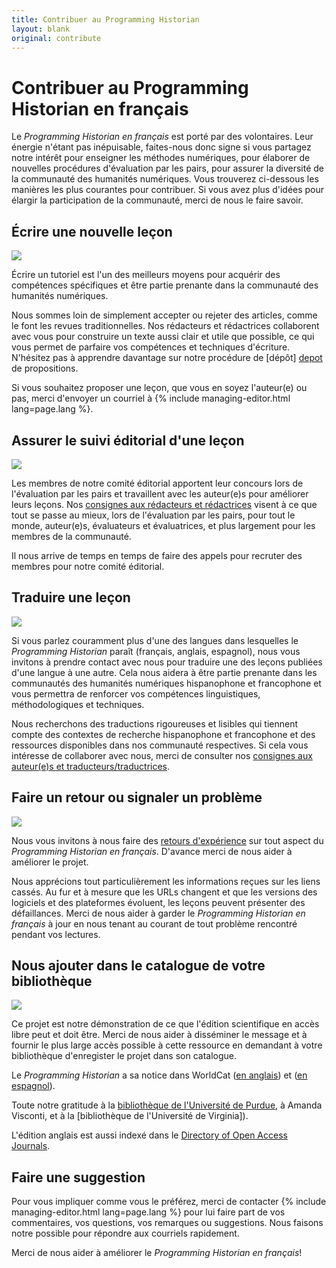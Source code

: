 ```yaml
---
title: Contribuer au Programming Historian
layout: blank
original: contribute
---
```


# Contribuer au Programming Historian en français

Le _Programming Historian en français_ est porté par des volontaires. Leur énergie n'étant pas inépuisable, faites-nous donc signe si vous partagez notre intérêt pour enseigner les méthodes numériques, pour élaborer de nouvelles procédures d'évaluation par les pairs, pour assurer la diversité de la communauté des humanités numériques. Vous trouverez ci-dessous les manières les plus courantes pour contribuer. Si vous avez plus d'idées pour élargir la participation de la communauté, merci de nous le faire savoir.

## Écrire une nouvelle leçon

<img src="{{site.baseurl}}/images/author-sm.png" class="garnish rounded float-right" />

Écrire un tutoriel est l'un des meilleurs moyens pour acquérir des compétences spécifiques et être partie prenante dans la communauté des humanités numériques.

Nous sommes loin de simplement accepter ou rejeter des articles, comme le font les revues traditionnelles. Nos rédacteurs et rédactrices collaborent avec vous pour construire un texte aussi clair et utile que possible, ce qui vous permet de parfaire vos compétences et techniques d'écriture. N'hésitez pas à apprendre davantage sur notre procédure de [dépôt] [depot] de propositions.

Si vous souhaitez proposer une leçon, que vous en soyez l'auteur(e) ou pas, merci d'envoyer un courriel à {% include managing-editor.html lang=page.lang %}.

## Assurer le suivi éditorial d'une leçon

<img src="{{site.baseurl}}/gallery/editor-guidelines.png" class="garnish rounded float-right" />

Les membres de notre comité éditorial apportent leur concours lors de l'évaluation par les pairs et travaillent avec les auteur(e)s pour améliorer leurs leçons. Nos [consignes aux rédacteurs et rédactrices][redacteurs] visent à ce que tout se passe au mieux, lors de l'évaluation par les pairs, pour tout le monde, auteur(e)s, évaluateurs et évaluatrices, et plus largement pour les membres de la communauté.

Il nous arrive de temps en temps de faire des appels pour recruter des membres pour notre comité éditorial.

## Traduire une leçon

<img src="{{site.baseurl}}/images/translator.png" class="garnish rounded float-right" />

Si vous parlez couramment plus d'une des langues dans lesquelles le _Programming Historian_ paraît (français, anglais, espagnol), nous vous invitons à prendre contact avec nous pour traduire une des leçons publiées d'une langue à une autre. Cela nous aidera à être partie prenante dans les communautés des humanités numériques hispanophone et francophone et vous permettra de renforcer vos compétences linguistiques, méthodologiques et techniques.

Nous recherchons des traductions rigoureuses et lisibles qui tiennent compte des contextes de recherche hispanophone et francophone et des ressources disponibles dans nos communauté respectives. Si cela vous intéresse de collaborer avec nous, merci de consulter nos [consignes aux auteur(e)s et traducteurs/traductrices](/fr/consignes-auteurs.html).

## Faire un retour ou signaler un problème

<img src="{{site.baseurl}}/images/reader-sm.png" class="garnish rounded float-right" />

Nous vous invitons à nous faire des [retours d'expérience](/fr/reaction.html) sur tout aspect du _Programming Historian en français_. D'avance merci de nous aider à améliorer le projet.

Nous apprécions tout particulièrement les informations reçues sur les liens cassés. Au fur et à mesure que les URLs changent et que les versions des logiciels et des plateformes évoluent, les leçons peuvent présenter des défaillances. Merci de nous aider à garder le _Programming Historian en français_ à jour en nous tenant au courant de tout problème rencontré pendant vos lectures.


## Nous ajouter dans le catalogue de votre bibliothèque

<img src="{{site.baseurl}}/images/library-catalogue.png" class="garnish float-right" />


Ce projet est notre démonstration de ce que l'édition scientifique en accès libre peut et doit être. Merci de nous aider à disséminer le message  et à fournir le plus large accès possible à cette ressource en demandant à votre bibliothèque d'enregister le projet dans son catalogue.

Le _Programming Historian_ a sa notice dans WorldCat ([en anglais](http://www.worldcat.org/title/programming-historian/oclc/951537099)) et ([en espagnol](https://www.worldcat.org/title/programming-historian-en-espanol/oclc/1061292935&referer=brief_results)).

Toute notre gratitude à la [bibliothèque de l'Université de Purdue](http://purdue-primo-prod.hosted.exlibrisgroup.com/primo_library/libweb/action/dlDisplay.do?vid=PURDUE&search_scope=everything&docId=PURDUE_ALMA51671812890001081&fn=permalink), à Amanda Visconti, et à la [bibliothèque de l'Université de Virginia]).

L'édition anglais est aussi indexé dans le [Directory of Open Access Journals](https://doaj.org/toc/2397-2068).


## Faire une suggestion

Pour vous impliquer comme vous le préférez, merci de contacter {% include managing-editor.html lang=page.lang %} pour lui faire part de vos commentaires, vos questions, vos remarques ou suggestions. Nous faisons notre possible pour répondre aux courriels rapidement.


Merci de nous aider à améliorer le _Programming Historian en français_!

 [depot]: {{site.baseurl}}/fr/consignes-auteurs
 [evaluateurs]: {{site.baseurl}}/fr/consignes-evaluateurs
 [redacteurs]: {{site.baseurl}}/fr/consignes-redacteurs
